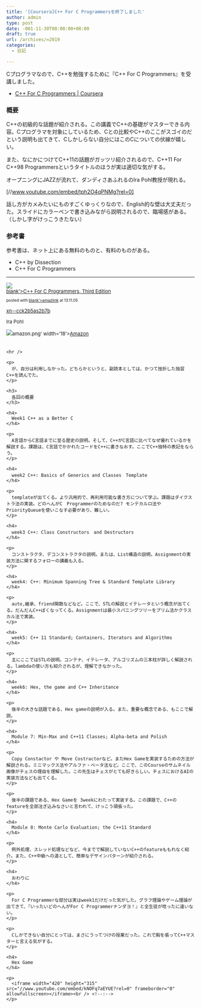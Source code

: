 ```yaml
---
title: '[Coursera]C++ For C Programmersを終了しました'
author: admin
type: post
date: -001-11-30T00:00:00+00:00
draft: true
url: /archives/=2019
categories:
  - 日記

---
```

<!--:ja-->

Cプログラマなので、C++を勉強するために『C++ For C Programmers』を受講しました。

  * [C++ For C Programmers | Coursera][1]

### 概要

C++の初級的な話題が紹介される。この講義でC++の基礎がマスターできる内容。Cプログラマを対象にしているため、Cとの比較やC++のここがスゴイのだという説明も出てきて、Cしかしらない自分にはこのCについての伏線が嬉しい。

また、なにかにつけてC++11の話題がガッツリ紹介されるので、C++11 For C++98 Programmersというタイトルのほうが実は適切な気がする。

オープニングにJAZZが流れて、ダンディさあふれるのIra Pohl教授が現れる。

[//www.youtube.com/embed/tph2O4qPNMg?rel=0]

話し方がカメみたいにものすごくゆっくりなので、English的な壁は大丈夫だった。スライドにカラーペンで書き込みながら説明されるので、臨場感がある。（しかし字がけっこうきたない）

### 参考書

参考書は、ネット上にある無料のものと、有料のものがある。

  * C++ by Dissection
  * C++ For C Programmers

* * *

<div class=&#8217;amazlink-box&#8217; style=&#8217;text-align:left;padding-bottom:20px;font-size:small;/zoom: 1;overflow: hidden;&#8217;><div class=&#8217;amazlink-list&#8217; style=&#8217;clear: both;&#8217;><div class=&#8217;amazlink-image&#8217; style=&#8217;float:left;margin:0px 12px 1px 0px;&#8217;><a href=&#8217;http://www.amazon.co.jp/For-Programmers-Third-Edition/dp/0201395193%3FSubscriptionId%3DAKIAJBCXQ4WQGJ7WU3WA%26tag%3Dsleephacker-22%26linkCode%3Dxm2%26camp%3D2025%26creative%3D165953%26creativeASIN%3D0201395193&#8242; target=&#8217;_blank&#8217; rel=&#8217;nofollow&#8217;><img src=&#8217;http://ecx.images-amazon.com/images/I/41M6JR7Z4DL._SL160_.jpg&#8217; style=&#8217;border: none;&#8217; /></a></div> 

<div class=&#8217;amazlink-info&#8217; style=&#8217;height:160; margin-bottom: 10px&#8217;>

<div class='amazlink-name' style='margin-bottom:10px;line-height:120%'>
  <a href=&#8217;http://www.amazon.co.jp/For-Programmers-Third-Edition/dp/0201395193%3FSubscriptionId%3DAKIAJBCXQ4WQGJ7WU3WA%26tag%3Dsleephacker-22%26linkCode%3Dxm2%26camp%3D2025%26creative%3D165953%26creativeASIN%3D0201395193&#8242; rel=&#8217;nofollow&#8217; target=&#8217;<em>blank&#8217;>C++ For C Programmers, Third Edition</a></div> 
  
  <div class='amazlink-powered' style='font-size:80%;margin-top:5px;line-height:120%'>
    posted with <a href=&#8217;http://amazlink.keizoku.com/&#8217; title=&#8217;アマゾンアフィリエイトリンク作成ツール&#8217; target=&#8217;</em>blank&#8217;>amazlink</a> at 13.11.05
  </div>
  
  <p>
    <noscript>
      <a href=&#8217;http://bust-up.gob.jp&#8217;>xn--cck2b5as2b7b</a>
    </noscript>
  </p>
  
  <div class='amazlink-detail'>
    Ira Pohl
  </div>
  
  <p>
    <div class=&#8217;amazlink-sub-info&#8217; style=&#8217;float: left;&#8217;><div class=&#8217;amazlink-link&#8217; style=&#8217;margin-top: 5px&#8217;><img src=&#8217;http://amazlink.fuyu.gs/icon</em>amazon.png&#8217; width=&#8217;18&#8217;><a href=&#8217;http://www.amazon.co.jp/For-Programmers-Third-Edition/dp/0201395193%3FSubscriptionId%3DAKIAJBCXQ4WQGJ7WU3WA%26tag%3Dsleephacker-22%26linkCode%3Dxm2%26camp%3D2025%26creative%3D165953%26creativeASIN%3D0201395193&#8242; rel=&#8217;nofollow&#8217; target=&#8217;_blank&#8217;>Amazon</a></div> </div> </div> </div> </div> 
    
    <hr />
    
    <p>
      が、自分は利用しなかった。どちらかというと、副読本としては、かつて挫折した独習C++を読んでた。
    </p>
    
    <h3>
      各回の概要
    </h3>
    
    <h4>
      Week1 C++ as a Better C
    </h4>
    
    <p>
      A言語からC言語までに至る歴史の説明。そして、C++がC言語に比べてなぜ優れているかを解説する。課題は、C言語でかかれたコードをC++に書きなおす。ここでC++独特の表記をならう。
    </p>
    
    <h4>
      week2 C++: Basics of Generics and Classes　Template
    </h4>
    
    <p>
      templateが出てくる。より汎用的で、再利用可能な書き方について学ぶ。課題はダイクストラ法の実装。どのへんがC　Programmerのためなのだ? モンテカルロ法やPriorityQueueを使いこなす必要があり、難しい。
    </p>
    
    <h4>
      week3 C++: Class Constructors　and Destructors
    </h4>
    
    <p>
      コンストラクタ、デコンストラクタの説明。または、List構造の説明。Assignmentの実装方法に関するフォローの講義も入る。
    </p>
    
    <h4>
      week4: C++: Minimum Spanning Tree & Standard Template Library
    </h4>
    
    <p>
      auto,継承、friend関数などなど。ここで、STLの解説とイテレータという概念が出てくる。だんだんC++ぽくなってくる。Assignmentは最小スパニングツリーをプリム法かクラスカル法で実装。
    </p>
    
    <h4>
      week5: C++ 11 Standard; Containers, Iterators and Algorithms
    </h4>
    
    <p>
      主にここではSTLの説明。コンテナ、イテレータ、アルゴリズムの三本柱が詳しく解説される。lambdaの使い方も紹介されるが、理解できなかった。
    </p>
    
    <h4>
      week6: Hex, the game and C++ Inheritance
    </h4>
    
    <p>
      後半の大きな話題である、Hex gameの説明が入る。また、重要な概念である、もここで解説。
    </p>
    
    <h4>
      Module 7: Min-Max and C++11 Classes; Alpha-beta and Polish
    </h4>
    
    <p>
      Copy Constactor や Move Costractorなど。またHex Gameを実装するための方法が解説される。ミニマックス法やアルファ・ベータ法など。ここで、このCourseのサムネイル画像がチェスの理由を理解した。この先生はチェスがとても好きらしい。チェスにおけるAIの実装方法なども出てくる。
    </p>
    
    <p>
      後半の課題である、Hex Gameを 3weekにわたって実装する。この課題で、C++のfeatureを全部注ぎ込みなさいと言われて、けっこう頑張った。
    </p>
    
    <h4>
      Module 8: Monte Carlo Evaluation; the C++11 Standard
    </h4>
    
    <p>
      例外処理、スレッド処理などなど、今までで解説していないC++のfeatureももれなく紹介。また、C++中級への道として、簡単なデザインパターンが紹介される。
    </p>
    
    <h4>
      おわりに
    </h4>
    
    <p>
      For C Programmerな部分は実はweek1だけだった気がした。グラフ理論やゲーム理論が出てきて、『いったいどのへんがFor C Programmerナンダヨ！』と全生徒が唸ったに違いない。
    </p>
    
    <p>
      Cしかできない自分にとっては、まさにうってつけの授業だった。これで胸を張ってC++マスターと言える気がする。
    </p>
    
    <h4>
      Hex Game
    </h4>
    
    <p>
      <iframe width="420" height="315" src="//www.youtube.com/embed/kNOFq7aEYUE?rel=0" frameborder="0" allowfullscreen></iframe><br /> <!--:-->
    </p>

 [1]: https://www.coursera.org/course/cplusplus4c